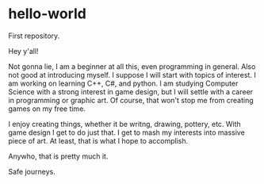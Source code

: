# hello-world

First repository. 

Hey y'all!

Not gonna lie, I am a beginner at all this, even programming in general. Also not good at
introducing myself. I suppose I will start with topics of interest. I am working on learning C++, C#,
and python. I am studying Computer Science with a strong interest in game design, but I will settle
with a career in programming or graphic art. Of course, that won't stop me from creating games on my
free time.

I enjoy creating things, whether it be writng, drawing, pottery, etc. With game design I get to do
just that. I get to mash my interests into massive piece of art. At least, that is what I hope to
accomplish.

Anywho, that is pretty much it.

Safe journeys.
